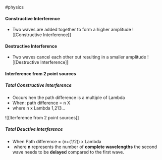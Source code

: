 #physics 
#### Constructive Interference
- Two waves are added together to form a higher amplitude
![[Constructive Interference]]

#### Destructive Interference
- Two waves cancel each other out resulting in a smaller amplitude
![[Destructive Interference]]

#### Interference from 2 point sources

##### Total Constructive Interference
- Occurs hen the path difference is a multiple of Lambda
- When: path difference = n X
- where n x Lambda 1,213...



![[Iterference from 2 point sources]]


##### Total Deuctive interference 
- When Path difference = (n+(1/2)) x Lambda
-  where **n** represents the number of **complete wavelengths** the second wave needs to be **delayed** compared to the first wave.
 

